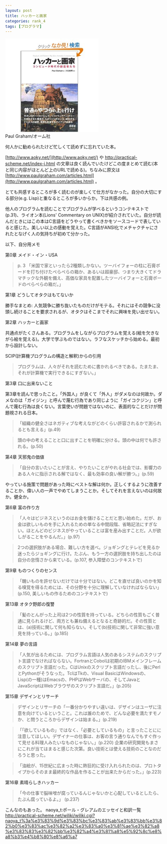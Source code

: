 ```yaml
---
layout: post
title: ハッカーと画家
categories: rank_4
tags: [プログラマ]
---
```



<div class="book"><div class="book_image"><a href="http://www.amazon.co.jp/dp/4274065979"><img src="/images/hacker_and_painter.jpg"></a></div><div class="book_info">Paul Graham/オーム社</div><div class="clear"></div></div>

何人かに勧められたけど忙しくて読めずに忘れていた本。 

[http://www.aoky.net/](http://www.aoky.net/) や http://practical-scheme.net/index-j.html の文章は良く読んでいたけどこの度まとめて読む(本と同じ内容がほとんど上のURLで読める)。ちなみに原文は [http://www.paulgraham.com/articles.html](http://www.paulgraham.com/articles.html) 。 

とても共感するところが多く読むのが楽しくて仕方がなかった。自分の大切にする部分(e.g. Lisp)と重なるところが多いからか。下は共感の例。 

他人のプログラムを読むことでプログラムが学べるというコンテキストで(p.31)、ライオン本(Lions' Commentary on UNIX)が紹介されていた。自分が読んだときにはこの本はC言語をどうやって書くべきかをソースコードで表していると感じた。美しい以上の感動を覚えた。C言語がANSI化でメチャクチャにされたとなげく人の気持ちが初めて分かった。 

以下、自分用メモ<!--more-->

第0章 メイド・イン・USA 

> p. 3 「米国で家といったら2種類しかない。ツーバイフォーの柱に石膏ボードを打ち付けたぺらぺらの箱か、あるいは超豪邸、つまり大きくてドラマチックな外観を備え、高価な家具を配置したツーバイフォーと石膏ボードのぺらぺらの箱だ。」 

第1章 どうしてオタクはもてないか 

 勝手なまとめ: 人気競争に勝ち抜いたものだけがモテる。それにはその競争に没頭し続けることを要求されるが、オタクはそこまでそれに興味を見い出せない。 

第2章 ハッカーと画家 

 共通点がたくさんある。プログラムをしながらプログラムを覚える(絵を欠きながら絵を覚える)。大学で学ぶものではない。ラフなスケッチから始める。最初から設計しない。 

SCIP(計算機プログラムの構造と解釈)からの引用 

> プログラムは、人々がそれを読むために書かれるべきである。たまたま、それが計算機で実行できるにすぎない。」 

第3章 口に出来ないこと 

第3章を読んで思ったこと。「外国人」が良くて「外人」がダメなのは何故か。ダメなのは「ガイジン」と呼んで蔑む行為であり同じように「ガイコクジン」と呼んで蔑む行為は良くない。言葉使いが問題ではないのに、表面的なことだけが問題視される日本。 

> 「組織の健全さはネガティブな考えながどのくらい許容されるかで測られるとも言える」(p.49) 

> 頭の中の考えることと口に出すことを明確に分ける。頭の中は何でも許される。(p.50) 

第4章 天邪鬼の価値 

> 「自分の言いたいことが言え、やりたいことがやれる社会では、影響力のある人々に指示される解ではなく、最も効率の良い解が勝つ。」(p.59) 

やっている施策で問題があった時にベストな解は何か。正しくするように改善することか、偉い人の一声でやめてしまうことか。そしてそれを言えないのは何故か。健全か。 

第6章 富の作り方 

> 「人々はビジネスというのはお金を儲けることだと思い始めた。だが、お金は欲しいものを手に入れるための単なる中間段階、省略記法にすぎない。ほとんどのビジネスがやっていることは富を産み出すことだ。人が欲しがることをやるんだ。」(p.97) 

> 2つの選択肢がある場合、難しい方を選べ。ジョギングとテレビを見るか迷ったらジョギングに行け。たぶん、もう一方の選択肢を持ち出したのは自分の怠惰さから来ている。(p.107, 参入障壁のコンテキストで) 

第9章 ものつくりのセンス 

> 「醜いものを許せないだけでは十分ではない。どこを直せば良いのかを知る嗅覚を得るためには、その分野を十分に理解していなければならない」(p.150, 美しいもの作るためのコンテキストで) 

第13章 オタク野郎の復讐 

> 「髪のとんがった上司は2つの性質を持っている。どちらの性質もごく普通に見られるけど、両方とも兼ね備えるとなると奇跡的だ。その性質とは、(a)技術に関して何も知らない。そして(b)技術に関して非常に強い意見を持っている。」(p.185) 

第14章 夢の言語 

> 「人気が出るためには、プログラム言語は人気のあるシステムのスクリプト言語でなければならない。FortranとCobolは初期のIBMメインフレームのスクリプト言語だった。CはUnixのスクリプト言語だったし、後にPerlとPythonがそうなった。TclはTkの、Visual BasicはWindowsの、Lisp(の一種)はEmacsの、PHPはWebサーバの、そしてJavaとJavaScriptはWebブラウザのスクリプト言語だ。」(p.205) 

第15章 デザインとリサーチ 

> デザインとリサーチの「一番分かりやすい違いは、デザインはユーザに注意を向けているということ。これは誰のためで、どんな必要を満たすモノか、と問うところからデザインは始まる。」(p.219) 

> 「「欲しているもの」ではなく、「必要としているもの」と言ったことにに注意してほしい。デザイナーの仕事は、お客の言う通りなんでもすぐ作って見せる料理人みたいなものじゃない。」(p.220) 企業の研究開発もまさにこれが当てはまると感じた次第。良い技術とは使える技術のことなのだろうと思った。 

> 「油絵が、15世紀に広まった時に熱狂的に受け入れられたのは、プロトタイプからそのまま最終的な作品を作ることが出来たからだった。」(p.223) 

第16章 素晴らしきハッカー 

> 「今の仕事で脳味噌が腐っているんじゃないかと心配しているとしたら、たぶん腐っているよ。」 (p.237) 

こんなのもあった。 
naoya_t:ポール・グレアムのエッセイと和訳一覧 
http://practical-scheme.net/wiliki/wiliki.cgi?naoya_t%3a%e3%83%9d%e3%83%bc%e3%83%ab%e3%83%bb%e3%82%b0%e3%83%ac%e3%82%a2%e3%83%a0%e3%81%ae%e3%82%a8%e3%83%83%e3%82%bb%e3%82%a4%e3%81%a8%e5%92%8c%e8%a8%b3%e4%b8%80%e8%a6%a7 
